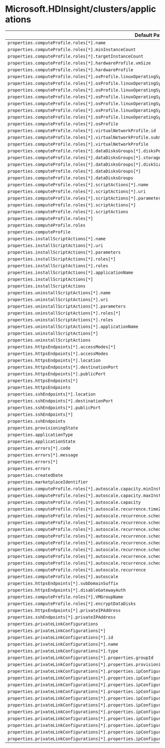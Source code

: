 # Microsoft.HDInsight/clusters/applications

| Default Path | Alias |
|---|---|
| `properties.computeProfile.roles[*].name` | `Microsoft.HDInsight/clusters/applications/computeProfile.roles[*].name` |
| `properties.computeProfile.roles[*].minInstanceCount` | `Microsoft.HDInsight/clusters/applications/computeProfile.roles[*].minInstanceCount` |
| `properties.computeProfile.roles[*].targetInstanceCount` | `Microsoft.HDInsight/clusters/applications/computeProfile.roles[*].targetInstanceCount` |
| `properties.computeProfile.roles[*].hardwareProfile.vmSize` | `Microsoft.HDInsight/clusters/applications/computeProfile.roles[*].hardwareProfile.vmSize` |
| `properties.computeProfile.roles[*].hardwareProfile` | `Microsoft.HDInsight/clusters/applications/computeProfile.roles[*].hardwareProfile` |
| `properties.computeProfile.roles[*].osProfile.linuxOperatingSystemProfile.username` | `Microsoft.HDInsight/clusters/applications/computeProfile.roles[*].osProfile.linuxOperatingSystemProfile.username` |
| `properties.computeProfile.roles[*].osProfile.linuxOperatingSystemProfile.password` | `Microsoft.HDInsight/clusters/applications/computeProfile.roles[*].osProfile.linuxOperatingSystemProfile.password` |
| `properties.computeProfile.roles[*].osProfile.linuxOperatingSystemProfile.sshProfile.publicKeys[*].certificateData` | `Microsoft.HDInsight/clusters/applications/computeProfile.roles[*].osProfile.linuxOperatingSystemProfile.sshProfile.publicKeys[*].certificateData` |
| `properties.computeProfile.roles[*].osProfile.linuxOperatingSystemProfile.sshProfile.publicKeys[*]` | `Microsoft.HDInsight/clusters/applications/computeProfile.roles[*].osProfile.linuxOperatingSystemProfile.sshProfile.publicKeys[*]` |
| `properties.computeProfile.roles[*].osProfile.linuxOperatingSystemProfile.sshProfile.publicKeys` | `Microsoft.HDInsight/clusters/applications/computeProfile.roles[*].osProfile.linuxOperatingSystemProfile.sshProfile.publicKeys` |
| `properties.computeProfile.roles[*].osProfile.linuxOperatingSystemProfile.sshProfile` | `Microsoft.HDInsight/clusters/applications/computeProfile.roles[*].osProfile.linuxOperatingSystemProfile.sshProfile` |
| `properties.computeProfile.roles[*].osProfile.linuxOperatingSystemProfile` | `Microsoft.HDInsight/clusters/applications/computeProfile.roles[*].osProfile.linuxOperatingSystemProfile` |
| `properties.computeProfile.roles[*].osProfile` | `Microsoft.HDInsight/clusters/applications/computeProfile.roles[*].osProfile` |
| `properties.computeProfile.roles[*].virtualNetworkProfile.id` | `Microsoft.HDInsight/clusters/applications/computeProfile.roles[*].virtualNetworkProfile.id` |
| `properties.computeProfile.roles[*].virtualNetworkProfile.subnet` | `Microsoft.HDInsight/clusters/applications/computeProfile.roles[*].virtualNetworkProfile.subnet` |
| `properties.computeProfile.roles[*].virtualNetworkProfile` | `Microsoft.HDInsight/clusters/applications/computeProfile.roles[*].virtualNetworkProfile` |
| `properties.computeProfile.roles[*].dataDisksGroups[*].disksPerNode` | `Microsoft.HDInsight/clusters/applications/computeProfile.roles[*].dataDisksGroups[*].disksPerNode` |
| `properties.computeProfile.roles[*].dataDisksGroups[*].storageAccountType` | `Microsoft.HDInsight/clusters/applications/computeProfile.roles[*].dataDisksGroups[*].storageAccountType` |
| `properties.computeProfile.roles[*].dataDisksGroups[*].diskSizeGB` | `Microsoft.HDInsight/clusters/applications/computeProfile.roles[*].dataDisksGroups[*].diskSizeGB` |
| `properties.computeProfile.roles[*].dataDisksGroups[*]` | `Microsoft.HDInsight/clusters/applications/computeProfile.roles[*].dataDisksGroups[*]` |
| `properties.computeProfile.roles[*].dataDisksGroups` | `Microsoft.HDInsight/clusters/applications/computeProfile.roles[*].dataDisksGroups` |
| `properties.computeProfile.roles[*].scriptActions[*].name` | `Microsoft.HDInsight/clusters/applications/computeProfile.roles[*].scriptActions[*].name` |
| `properties.computeProfile.roles[*].scriptActions[*].uri` | `Microsoft.HDInsight/clusters/applications/computeProfile.roles[*].scriptActions[*].uri` |
| `properties.computeProfile.roles[*].scriptActions[*].parameters` | `Microsoft.HDInsight/clusters/applications/computeProfile.roles[*].scriptActions[*].parameters` |
| `properties.computeProfile.roles[*].scriptActions[*]` | `Microsoft.HDInsight/clusters/applications/computeProfile.roles[*].scriptActions[*]` |
| `properties.computeProfile.roles[*].scriptActions` | `Microsoft.HDInsight/clusters/applications/computeProfile.roles[*].scriptActions` |
| `properties.computeProfile.roles[*]` | `Microsoft.HDInsight/clusters/applications/computeProfile.roles[*]` |
| `properties.computeProfile.roles` | `Microsoft.HDInsight/clusters/applications/computeProfile.roles` |
| `properties.computeProfile` | `Microsoft.HDInsight/clusters/applications/computeProfile` |
| `properties.installScriptActions[*].name` | `Microsoft.HDInsight/clusters/applications/installScriptActions[*].name` |
| `properties.installScriptActions[*].uri` | `Microsoft.HDInsight/clusters/applications/installScriptActions[*].uri` |
| `properties.installScriptActions[*].parameters` | `Microsoft.HDInsight/clusters/applications/installScriptActions[*].parameters` |
| `properties.installScriptActions[*].roles[*]` | `Microsoft.HDInsight/clusters/applications/installScriptActions[*].roles[*]` |
| `properties.installScriptActions[*].roles` | `Microsoft.HDInsight/clusters/applications/installScriptActions[*].roles` |
| `properties.installScriptActions[*].applicationName` | `Microsoft.HDInsight/clusters/applications/installScriptActions[*].applicationName` |
| `properties.installScriptActions[*]` | `Microsoft.HDInsight/clusters/applications/installScriptActions[*]` |
| `properties.installScriptActions` | `Microsoft.HDInsight/clusters/applications/installScriptActions` |
| `properties.uninstallScriptActions[*].name` | `Microsoft.HDInsight/clusters/applications/uninstallScriptActions[*].name` |
| `properties.uninstallScriptActions[*].uri` | `Microsoft.HDInsight/clusters/applications/uninstallScriptActions[*].uri` |
| `properties.uninstallScriptActions[*].parameters` | `Microsoft.HDInsight/clusters/applications/uninstallScriptActions[*].parameters` |
| `properties.uninstallScriptActions[*].roles[*]` | `Microsoft.HDInsight/clusters/applications/uninstallScriptActions[*].roles[*]` |
| `properties.uninstallScriptActions[*].roles` | `Microsoft.HDInsight/clusters/applications/uninstallScriptActions[*].roles` |
| `properties.uninstallScriptActions[*].applicationName` | `Microsoft.HDInsight/clusters/applications/uninstallScriptActions[*].applicationName` |
| `properties.uninstallScriptActions[*]` | `Microsoft.HDInsight/clusters/applications/uninstallScriptActions[*]` |
| `properties.uninstallScriptActions` | `Microsoft.HDInsight/clusters/applications/uninstallScriptActions` |
| `properties.httpsEndpoints[*].accessModes[*]` | `Microsoft.HDInsight/clusters/applications/httpsEndpoints[*].accessModes[*]` |
| `properties.httpsEndpoints[*].accessModes` | `Microsoft.HDInsight/clusters/applications/httpsEndpoints[*].accessModes` |
| `properties.httpsEndpoints[*].location` | `Microsoft.HDInsight/clusters/applications/httpsEndpoints[*].location` |
| `properties.httpsEndpoints[*].destinationPort` | `Microsoft.HDInsight/clusters/applications/httpsEndpoints[*].destinationPort` |
| `properties.httpsEndpoints[*].publicPort` | `Microsoft.HDInsight/clusters/applications/httpsEndpoints[*].publicPort` |
| `properties.httpsEndpoints[*]` | `Microsoft.HDInsight/clusters/applications/httpsEndpoints[*]` |
| `properties.httpsEndpoints` | `Microsoft.HDInsight/clusters/applications/httpsEndpoints` |
| `properties.sshEndpoints[*].location` | `Microsoft.HDInsight/clusters/applications/sshEndpoints[*].location` |
| `properties.sshEndpoints[*].destinationPort` | `Microsoft.HDInsight/clusters/applications/sshEndpoints[*].destinationPort` |
| `properties.sshEndpoints[*].publicPort` | `Microsoft.HDInsight/clusters/applications/sshEndpoints[*].publicPort` |
| `properties.sshEndpoints[*]` | `Microsoft.HDInsight/clusters/applications/sshEndpoints[*]` |
| `properties.sshEndpoints` | `Microsoft.HDInsight/clusters/applications/sshEndpoints` |
| `properties.provisioningState` | `Microsoft.HDInsight/clusters/applications/provisioningState` |
| `properties.applicationType` | `Microsoft.HDInsight/clusters/applications/applicationType` |
| `properties.applicationState` | `Microsoft.HDInsight/clusters/applications/applicationState` |
| `properties.errors[*].code` | `Microsoft.HDInsight/clusters/applications/errors[*].code` |
| `properties.errors[*].message` | `Microsoft.HDInsight/clusters/applications/errors[*].message` |
| `properties.errors[*]` | `Microsoft.HDInsight/clusters/applications/errors[*]` |
| `properties.errors` | `Microsoft.HDInsight/clusters/applications/errors` |
| `properties.createdDate` | `Microsoft.HDInsight/clusters/applications/createdDate` |
| `properties.marketplaceIdentifier` | `Microsoft.HDInsight/clusters/applications/marketplaceIdentifier` |
| `properties.computeProfile.roles[*].autoscale.capacity.minInstanceCount` | `Microsoft.HDInsight/clusters/applications/computeProfile.roles[*].autoscale.capacity.minInstanceCount` |
| `properties.computeProfile.roles[*].autoscale.capacity.maxInstanceCount` | `Microsoft.HDInsight/clusters/applications/computeProfile.roles[*].autoscale.capacity.maxInstanceCount` |
| `properties.computeProfile.roles[*].autoscale.capacity` | `Microsoft.HDInsight/clusters/applications/computeProfile.roles[*].autoscale.capacity` |
| `properties.computeProfile.roles[*].autoscale.recurrence.timeZone` | `Microsoft.HDInsight/clusters/applications/computeProfile.roles[*].autoscale.recurrence.timeZone` |
| `properties.computeProfile.roles[*].autoscale.recurrence.schedule[*].days[*]` | `Microsoft.HDInsight/clusters/applications/computeProfile.roles[*].autoscale.recurrence.schedule[*].days[*]` |
| `properties.computeProfile.roles[*].autoscale.recurrence.schedule[*].days` | `Microsoft.HDInsight/clusters/applications/computeProfile.roles[*].autoscale.recurrence.schedule[*].days` |
| `properties.computeProfile.roles[*].autoscale.recurrence.schedule[*].timeAndCapacity.time` | `Microsoft.HDInsight/clusters/applications/computeProfile.roles[*].autoscale.recurrence.schedule[*].timeAndCapacity.time` |
| `properties.computeProfile.roles[*].autoscale.recurrence.schedule[*].timeAndCapacity.minInstanceCount` | `Microsoft.HDInsight/clusters/applications/computeProfile.roles[*].autoscale.recurrence.schedule[*].timeAndCapacity.minInstanceCount` |
| `properties.computeProfile.roles[*].autoscale.recurrence.schedule[*].timeAndCapacity.maxInstanceCount` | `Microsoft.HDInsight/clusters/applications/computeProfile.roles[*].autoscale.recurrence.schedule[*].timeAndCapacity.maxInstanceCount` |
| `properties.computeProfile.roles[*].autoscale.recurrence.schedule[*].timeAndCapacity` | `Microsoft.HDInsight/clusters/applications/computeProfile.roles[*].autoscale.recurrence.schedule[*].timeAndCapacity` |
| `properties.computeProfile.roles[*].autoscale.recurrence.schedule[*]` | `Microsoft.HDInsight/clusters/applications/computeProfile.roles[*].autoscale.recurrence.schedule[*]` |
| `properties.computeProfile.roles[*].autoscale.recurrence.schedule` | `Microsoft.HDInsight/clusters/applications/computeProfile.roles[*].autoscale.recurrence.schedule` |
| `properties.computeProfile.roles[*].autoscale.recurrence` | `Microsoft.HDInsight/clusters/applications/computeProfile.roles[*].autoscale.recurrence` |
| `properties.computeProfile.roles[*].autoscale` | `Microsoft.HDInsight/clusters/applications/computeProfile.roles[*].autoscale` |
| `properties.httpsEndpoints[*].subDomainSuffix` | `Microsoft.HDInsight/clusters/applications/httpsEndpoints[*].subDomainSuffix` |
| `properties.httpsEndpoints[*].disableGatewayAuth` | `Microsoft.HDInsight/clusters/applications/httpsEndpoints[*].disableGatewayAuth` |
| `properties.computeProfile.roles[*].VMGroupName` | `Microsoft.HDInsight/clusters/applications/computeProfile.roles[*].VMGroupName` |
| `properties.computeProfile.roles[*].encryptDataDisks` | `Microsoft.HDInsight/clusters/applications/computeProfile.roles[*].encryptDataDisks` |
| `properties.httpsEndpoints[*].privateIPAddress` | `Microsoft.HDInsight/clusters/applications/httpsEndpoints[*].privateIPAddress` |
| `properties.sshEndpoints[*].privateIPAddress` | `Microsoft.HDInsight/clusters/applications/sshEndpoints[*].privateIPAddress` |
| `properties.privateLinkConfigurations` | `Microsoft.HDInsight/clusters/applications/privateLinkConfigurations` |
| `properties.privateLinkConfigurations[*]` | `Microsoft.HDInsight/clusters/applications/privateLinkConfigurations[*]` |
| `properties.privateLinkConfigurations[*].id` | `Microsoft.HDInsight/clusters/applications/privateLinkConfigurations[*].id` |
| `properties.privateLinkConfigurations[*].name` | `Microsoft.HDInsight/clusters/applications/privateLinkConfigurations[*].name` |
| `properties.privateLinkConfigurations[*].type` | `Microsoft.HDInsight/clusters/applications/privateLinkConfigurations[*].type` |
| `properties.privateLinkConfigurations[*].properties.groupId` | `Microsoft.HDInsight/clusters/applications/privateLinkConfigurations[*].groupId` |
| `properties.privateLinkConfigurations[*].properties.provisioningState` | `Microsoft.HDInsight/clusters/applications/privateLinkConfigurations[*].provisioningState` |
| `properties.privateLinkConfigurations[*].properties.ipConfigurations` | `Microsoft.HDInsight/clusters/applications/privateLinkConfigurations[*].ipConfigurations` |
| `properties.privateLinkConfigurations[*].properties.ipConfigurations[*]` | `Microsoft.HDInsight/clusters/applications/privateLinkConfigurations[*].ipConfigurations[*]` |
| `properties.privateLinkConfigurations[*].properties.ipConfigurations[*].id` | `Microsoft.HDInsight/clusters/applications/privateLinkConfigurations[*].ipConfigurations[*].id` |
| `properties.privateLinkConfigurations[*].properties.ipConfigurations[*].name` | `Microsoft.HDInsight/clusters/applications/privateLinkConfigurations[*].ipConfigurations[*].name` |
| `properties.privateLinkConfigurations[*].properties.ipConfigurations[*].type` | `Microsoft.HDInsight/clusters/applications/privateLinkConfigurations[*].ipConfigurations[*].type` |
| `properties.privateLinkConfigurations[*].properties.ipConfigurations[*].properties.provisioningState` | `Microsoft.HDInsight/clusters/applications/privateLinkConfigurations[*].ipConfigurations[*].provisioningState` |
| `properties.privateLinkConfigurations[*].properties.ipConfigurations[*].properties.primary` | `Microsoft.HDInsight/clusters/applications/privateLinkConfigurations[*].ipConfigurations[*].primary` |
| `properties.privateLinkConfigurations[*].properties.ipConfigurations[*].properties.privateIPAddress` | `Microsoft.HDInsight/clusters/applications/privateLinkConfigurations[*].ipConfigurations[*].privateIPAddress` |
| `properties.privateLinkConfigurations[*].properties.ipConfigurations[*].properties.privateIPAllocationMethod` | `Microsoft.HDInsight/clusters/applications/privateLinkConfigurations[*].ipConfigurations[*].privateIPAllocationMethod` |
| `properties.privateLinkConfigurations[*].properties.ipConfigurations[*].properties.subnet` | `Microsoft.HDInsight/clusters/applications/privateLinkConfigurations[*].ipConfigurations[*].subnet` |
| `properties.privateLinkConfigurations[*].properties.ipConfigurations[*].properties.subnet.id` | `Microsoft.HDInsight/clusters/applications/privateLinkConfigurations[*].ipConfigurations[*].subnet.id` |


